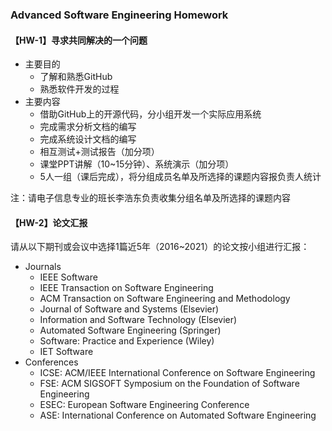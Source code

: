 ### Advanced Software Engineering Homework

#### 【HW-1】寻求共同解决的一个问题
* 主要目的
  * 了解和熟悉GitHub
  * 熟悉软件开发的过程
* 主要内容
  * 借助GitHub上的开源代码，分小组开发一个实际应用系统
  * 完成需求分析文档的编写
  * 完成系统设计文档的编写
  * 相互测试+测试报告（加分项）
  * 课堂PPT讲解（10~15分钟）、系统演示（加分项）
  * 5人一组（课后完成），将分组成员名单及所选择的课题内容报负责人统计

注：请电子信息专业的班长李浩东负责收集分组名单及所选择的课题内容


#### 【HW-2】论文汇报
请从以下期刊或会议中选择1篇近5年（2016~2021）的论文按小组进行汇报：

* Journals 
  * IEEE Software
  * IEEE Transaction on Software Engineering
  * ACM Transaction on Software Engineering and Methodology
  * Journal of Software and Systems (Elsevier)
  * Information and Software Technology (Elsevier)
  * Automated Software Engineering (Springer)
  * Software: Practice and Experience (Wiley)
  * IET Software
* Conferences
  * ICSE: ACM/IEEE International Conference on Software Engineering
  * FSE: ACM SIGSOFT Symposium on the Foundation of Software Engineering
  * ESEC: European Software Engineering Conference
  * ASE: International Conference on Automated Software Engineering


